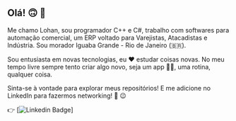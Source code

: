 ## Olá! 🙃️ 👋

Me chamo Lohan, sou programador C++ e C#, trabalho com softwares para automação comercial, um ERP voltado para Varejistas, Atacadistas e Indústria. Sou morador Iguaba Grande - Rio de Janeiro (🇧🇷️).

Sou entusiasta em novas tecnologias, eu ❤️ estudar coisas novas. No meu tempo livre sempre tento criar algo novo, seja um app 👨‍💻️, uma rotina, qualquer coisa. 

Sinta-se à vontade para explorar meus repositórios! E me adicione no LinkedIn para fazermos networking! 🤗 ️😉️

👉 ️[![Linkedin Badge](https://img.shields.io/badge/-LinkedIn-blue?style=flat-square&logo=Linkedin&logoColor=white&link=https://www.linkedin.com/in/pereira-lohan-dev/)]


<!--
**pereira-lohan/pereira-lohan** is a ✨ _special_ ✨ repository because its `README.md` (this file) appears on your GitHub profile.

Here are some ideas to get you started:

- 🔭 I’m currently working on ...
- 🌱 I’m currently learning ...
- 👯 I’m looking to collaborate on ...
- 🤔 I’m looking for help with ...
- 💬 Ask me about ...
- 📫 How to reach me: ...
- 😄 Pronouns: ...
- ⚡ Fun fact: ...
-->
